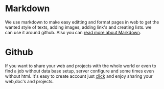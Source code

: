 # Markdown
We use markdown to make easy editting and format pages in web to get the wanted style of texts, adding images, adding link's and creating lists.
we can use it around github.
Also you can [read more about Markdown](https://guides.github.com/features/mastering-markdown/).

# Github
If you want to share your web and projects with the whole world or even to find a job without data base setup, server configure and some times even without html.
It's easy to create account just [click](https://pages.github.com/) and enjoy sharing your web,doc's and projects.
